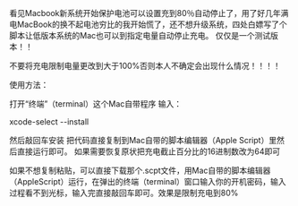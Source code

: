 看见Macbook新系统开始保护电池可以设置充到80％自动停止了，用了好几年满电MacBook的换不起电池穷比的我开始慌了，还不想升级系统，四处白嫖写了个脚本让低版本系统的Mac也可以到指定电量自动停止充电。
仅仅是一个测试版本！！


不要将充电限制电量更改到大于100%否则本人不确定会出现什么情况！！！！

使用方法：

打开“终端”（terminal）这个Mac自带程序
输入：

xcode-select --install

然后敲回车安装
把代码直接复制到Mac自带的脚本编辑器（Apple Script）里然后直接运行即可。
如果需要恢复原状把充电截止百分比的16进制数改为64即可


如果不想复制粘贴，可以直接下载那个.scpt文件，用Mac自带的脚本编辑器（AppleScript）运行，在弹出的终端（terminal）窗口输入你的开机密码，输入过程看不到光标，输入完直接敲回车即可。效果是限制充电到80%
